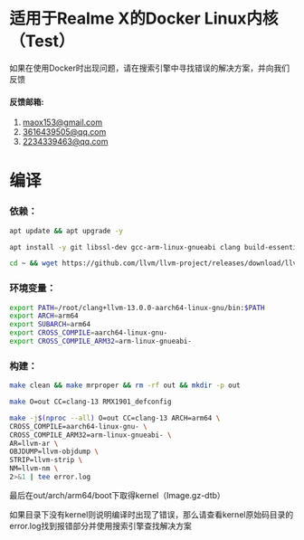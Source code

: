 # 适用于Realme X的Docker Linux内核（Test）  
如果在使用Docker时出现问题，请在搜索引擎中寻找错误的解决方案，并向我们反馈   
#### 反馈邮箱:  
1. maox153@gmail.com  
2. 3616439505@qq.com  
3. 2234339463@qq.com  
# 编译
### 依赖：  
```bash  
apt update && apt upgrade -y  

apt install -y git libssl-dev gcc-arm-linux-gnueabi clang build-essential libncurses5-dev bzip2 make python-is-python3 gcc g++ grep bc curl bison flex openssl lzop ccache unzip libssl-dev zlib1g-dev ninja-build texinfo file ca-certificates ccache wget cmake texinfo ca-certificates zlib1g-dev xz-utils libelf-dev make python libssl-dev build-essential bc bison flex unzip libssl-dev ca-certificates xz-utils mkbootimg cpio device-tree-compiler binutils gcc-aarch64-linux-gnu  

cd ~ && wget https://github.com/llvm/llvm-project/releases/download/llvmorg-13.0.0/clang+llvm-13.0.0-aarch64-linux-gnu.tar.xz && tar -xvf clang+llvm-13.0.0-aarch64-linux-gnu.tar.xz && rm -rf clang+llvm-13.0.0-aarch64-linux-gnu.tar.xz  
```  
### 环境变量：  
```bash
export PATH=/root/clang+llvm-13.0.0-aarch64-linux-gnu/bin:$PATH  
export ARCH=arm64  
export SUBARCH=arm64  
export CROSS_COMPILE=aarch64-linux-gnu-  
export CROSS_COMPILE_ARM32=arm-linux-gnueabi-  
```
### 构建：  
```bash
make clean && make mrproper && rm -rf out && mkdir -p out

make O=out CC=clang-13 RMX1901_defconfig

make -j$(nproc --all) O=out CC=clang-13 ARCH=arm64 \
CROSS_COMPILE=aarch64-linux-gnu- \
CROSS_COMPILE_ARM32=arm-linux-gnueabi- \
AR=llvm-ar \
OBJDUMP=llvm-objdump \
STRIP=llvm-strip \
NM=llvm-nm \
2>&1 | tee error.log
```
最后在out/arch/arm64/boot下取得kernel（Image.gz-dtb）  

如果目录下没有kernel则说明编译时出现了错误，那么请查看kernel原始码目录的error.log找到报错部分并使用搜索引擎查找解决方案

